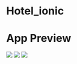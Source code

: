 # Hotel_ionic
<h1>App Preview</h1>
<img src="https://user-images.githubusercontent.com/90751248/164372600-678c4753-6b62-4d8f-80fc-eaa7ea0f2bae.png">
<img src="https://user-images.githubusercontent.com/90751248/164372604-6565f496-2135-4cac-9ee0-bd59424d0a9a.png">
<img src="https://user-images.githubusercontent.com/90751248/164372609-6e1b8a3b-8f5d-4bd5-be71-d21c02e1aad3.png">
